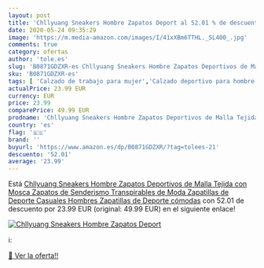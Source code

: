 ```yaml
---
layout: post
title: 'Chllyuang Sneakers Hombre Zapatos Deport al 52.01 % de descuento'
date: 2020-05-24 09:35:29
image: 'https://m.media-amazon.com/images/I/41xXBm6TTHL._SL400_.jpg'
comments: true
category: ofertas
author: 'tole.es'
slug: 'B0871GDZXR-es Chllyuang Sneakers Hombre Zapatos Deportivos de Malla...'
sku: 'B0871GDZXR-es'
tags: [ 'Calzado de trabajo para mujer','Calzado deportivo para hombre','Calzado sanitario y de hostelería para mujer','Chanclas y sandalias de piscina para hombre','Sandalias y chanclas para niña','Zapatillas y calzado deportivo para hombre','Zapatos','Zapatos para hombre','Zapatos para mujer','Zapatos para niñas pequeñas','Zapatos y complementos','Zuecos sanitarios y de hostelería para mujer','Zuecos y mules para hombre','zapatos', ]
actualPrice: 23.99 EUR
currency: EUR
price: 23.99
comparePrice: 49.99 EUR
prodname: 'Chllyuang Sneakers Hombre Zapatos Deportivos de Malla Tejida con Mosca Zapatos de Senderismo Transpirables de Moda Zapatillas de Deporte Casuales Hombres Zapatillas de Deporte cómodas'
country: 'es'
flag: '🇪🇸'
brand: ''
buyurl: 'https://www.amazon.es/dp/B0871GDZXR/?tag=tolees-21'
descuento: '52.01'
average: '23.99'
---
```


Está [Chllyuang Sneakers Hombre Zapatos Deportivos de Malla Tejida con Mosca Zapatos de Senderismo Transpirables de Moda Zapatillas de Deporte Casuales Hombres Zapatillas de Deporte cómodas](https://www.amazon.es/dp/B0871GDZXR/?tag=tolees-21) con 52.01 de descuento por 23.99 EUR (original: 49.99 EUR) en el siguiente enlace!

[![Chllyuang Sneakers Hombre Zapatos Deport](https://m.media-amazon.com/images/I/41xXBm6TTHL._SL400_.jpg)](https://www.amazon.es/dp/B0871GDZXR/?tag=tolees-21)

ℹ️:


[🛒 Ver la oferta!!](https://www.amazon.es/dp/B0871GDZXR/?tag=tolees-21)
